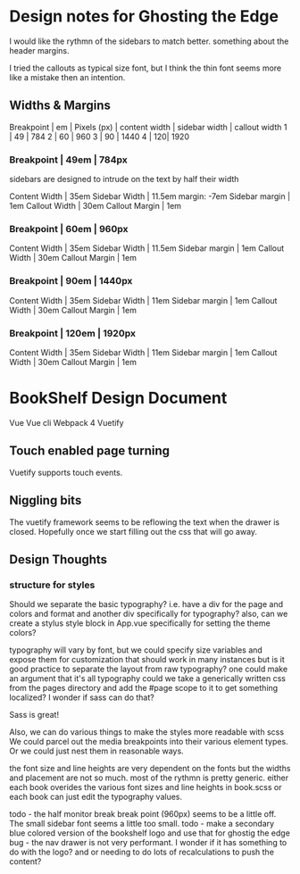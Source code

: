 # Design notes for Ghosting the Edge

I would like the rythmn of the sidebars to match better. 
something about the header margins. 

I tried the callouts as typical size font, but I think the thin font seems more like a mistake then an intention. 



## Widths & Margins

Breakpoint | em | Pixels (px) | content width | sidebar width | callout width
1          | 49 | 784
2          | 60 | 960
3          | 90 | 1440
4          | 120| 1920

### Breakpoint | 49em | 784px

sidebars are designed to intrude on the text by half their width
 
Content Width  | 35em
Sidebar Width  | 11.5em    margin: -7em
Sidebar margin | 1em
Callout Width  | 30em
Callout Margin | 1em

### Breakpoint | 60em | 960px
 
Content Width  | 35em
Sidebar Width  | 11.5em
Sidebar margin | 1em
Callout Width  | 30em
Callout Margin | 1em

### Breakpoint | 90em | 1440px
 
Content Width  | 35em
Sidebar Width  | 11em
Sidebar margin | 1em
Callout Width  | 30em
Callout Margin | 1em

### Breakpoint | 120em | 1920px
 
Content Width  | 35em
Sidebar Width  | 11em
Sidebar margin | 1em
Callout Width  | 30em
Callout Margin | 1em

# BookShelf Design Document

Vue 
Vue cli 
Webpack 4
Vuetify


## Touch enabled page turning

Vuetify supports touch events. 


## Niggling bits

The vuetify framework seems to be reflowing the text when the drawer is closed. Hopefully once we start filling out the css that will go away.


## Design Thoughts

### structure for styles

Should we separate the basic typography?
i.e. have a div for the page and colors and format
and another div specifically for typography?
also, can we create a stylus style block in App.vue specifically for setting the theme colors?

typography will vary by font, but we could specify size variables
and expose them for customization
that should work in many instances
but is it good practice to separate the layout from raw typography?
one could make an argument that it's all typography
could we take a generically written css from the pages directory and add the #page scope to it to get something localized? I wonder if sass can do that? 

Sass is great! 

Also, we can do various things to make the styles more readable with scss
We could parcel out the media breakpoints into their various element types. 
Or we could just nest them in reasonable ways. 

the font size and line heights are very dependent on the fonts
but the widths and placement are not so much. 
most of the rythmn is pretty generic. 
either each book overides the various font sizes and line heights in book.scss
or each book can just edit the typography values.



todo - the half monitor break break point (960px) seems to be a little off. The small sidebar font seems a little too small.
todo - make a secondary blue colored version of the bookshelf logo and use that for ghostig the edge
bug - the nav drawer is not very performant. I wonder if it has something to do with the logo? and or needing to do lots of recalculations to push the content? 